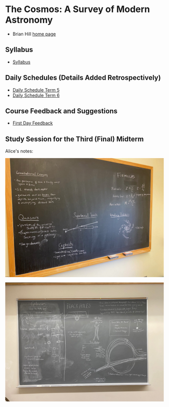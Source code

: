 # The Cosmos: A Survey of Modern Astronomy

* Brian Hill [home page](/)

## Syllabus

* [Syllabus](./AstronomySyllabus.pdf)

## Daily Schedules (Details Added Retrospectively)

* [Daily Schedule Term 5](./daily_schedule_term_5.html)
* [Daily Schedule Term 6](./daily_schedule_term_6.html)

## Course Feedback and Suggestions

* [First Day Feedback](./first_day_feedback.html)

## Study Session for the Third (Final) Midterm

Alice's notes:

![Board 1](./photos/Board1.jpeg)

![Board 2](./photos/Board2.jpeg)

